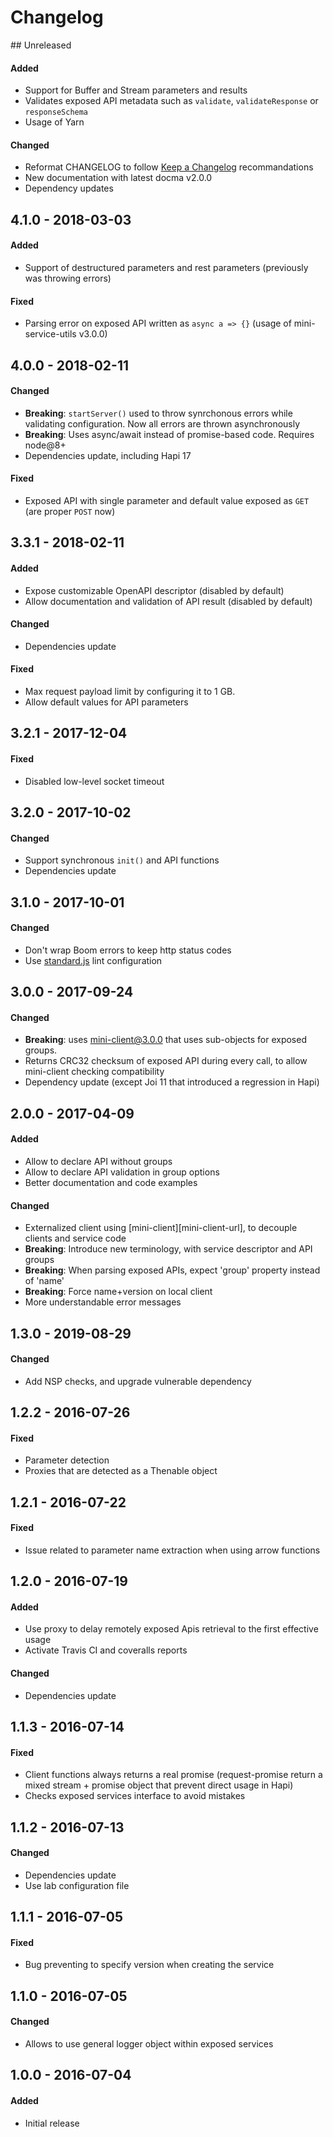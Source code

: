 
# Changelog

## Unreleased
#### Added
- Support for Buffer and Stream parameters and results
- Validates exposed API metadata such as `validate`, `validateResponse` or `responseSchema`
- Usage of Yarn 

#### Changed
- Reformat CHANGELOG to follow [Keep a Changelog](https://keepachangelog.com) recommandations
- New documentation with latest docma v2.0.0
- Dependency updates

## 4.1.0 - 2018-03-03
#### Added
- Support of destructured parameters and rest parameters (previously was throwing errors)

#### Fixed
- Parsing error on exposed API written as `async a => {}` (usage of mini-service-utils v3.0.0)


## 4.0.0 - 2018-02-11
#### Changed
- **Breaking**: `startServer()` used to throw synrchonous errors while validating configuration.
   Now all errors are thrown asynchronously
- **Breaking**: Uses async/await instead of promise-based code. Requires node@8+
- Dependencies update, including Hapi 17

#### Fixed
- Exposed API with single parameter and default value exposed as `GET` (are proper `POST` now)


## 3.3.1 - 2018-02-11
#### Added
- Expose customizable OpenAPI descriptor (disabled by default)
- Allow documentation and validation of API result (disabled by default)

#### Changed
- Dependencies update

#### Fixed
- Max request payload limit by configuring it to 1 GB.
- Allow default values for API parameters


## 3.2.1 - 2017-12-04
#### Fixed
- Disabled low-level socket timeout


## 3.2.0 - 2017-10-02
#### Changed
- Support synchronous `init()` and API functions
- Dependencies update


## 3.1.0 - 2017-10-01
#### Changed
- Don't wrap Boom errors to keep http status codes
- Use [standard.js](https://standardjs.com/) lint configuration


## 3.0.0 - 2017-09-24
#### Changed
- **Breaking**: uses mini-client@3.0.0 that uses sub-objects for exposed groups.
- Returns CRC32 checksum of exposed API during every call, to allow mini-client checking compatibility
- Dependency update (except Joi 11 that introduced a regression in Hapi)


## 2.0.0 - 2017-04-09
#### Added
- Allow to declare API without groups
- Allow to declare API validation in group options
- Better documentation and code examples


#### Changed
- Externalized client using [mini-client][mini-client-url], to decouple clients and service code
- **Breaking**: Introduce new terminology, with service descriptor and API groups
- **Breaking**: When parsing exposed APIs, expect 'group' property instead of 'name'
- **Breaking**: Force name+version on local client
- More understandable error messages


## 1.3.0 - 2019-08-29
#### Changed
- Add NSP checks, and upgrade vulnerable dependency


## 1.2.2 - 2016-07-26
#### Fixed
- Parameter detection
- Proxies that are detected as a Thenable object


## 1.2.1 - 2016-07-22
#### Fixed
- Issue related to parameter name extraction when using arrow functions


## 1.2.0 - 2016-07-19
#### Added
- Use proxy to delay remotely exposed Apis retrieval to the first effective usage
- Activate Travis CI and coveralls reports

#### Changed
- Dependencies update


## 1.1.3 - 2016-07-14
#### Fixed
- Client functions always returns a real promise (request-promise return a mixed stream + promise object that prevent direct usage in Hapi)
- Checks exposed services interface to avoid mistakes


## 1.1.2 - 2016-07-13
#### Changed
- Dependencies update
- Use lab configuration file


## 1.1.1 - 2016-07-05
#### Fixed
- Bug preventing to specify version when creating the service


## 1.1.0 - 2016-07-05
#### Changed
- Allows to use general logger object within exposed services


## 1.0.0 - 2016-07-04
#### Added
- Initial release
